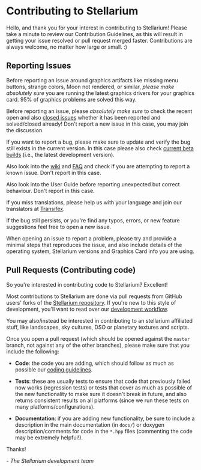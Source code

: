 # Contributing to Stellarium
Hello, and thank you for your interest in contributing to Stellarium! 
Please take a minute to review our Contribution Guidelines, as this will 
result in getting your issue resolved or pull request merged faster.
Contributions are always welcome, no matter how large or small. :)

## Reporting Issues
Before reporting an issue around graphics artifacts like missing menu buttons, 
strange colors, Moon not rendered, or similar, *please make absolutely sure* 
you are running the latest graphics drivers for your graphics card. 
95% of graphics problems are solved this way.

Before reporting an issue, please *absolutely make sure* to check the recent 
open and also [closed issues](https://github.com/Stellarium/stellarium/issues?q=is%3Aissue+is%3Aclosed) 
whether it has been reported and solved/closed already! Don't report a new 
issue in this case, you may join the discussion.

If you want to report a bug, please make sure to update and verify the bug 
still exists in the current version.  In this case please also check 
[current beta builds](https://github.com/Stellarium/stellarium-data/releases/tag/weekly-snapshot) (i.e., the latest development version).

Also look into the [wiki](https://github.com/Stellarium/stellarium/wiki/Common-Problems-for-the-current-version) 
and [FAQ](https://github.com/Stellarium/stellarium/wiki/FAQ) and check if you are 
attempting to report a known issue. Don't report in this case.

Also look into the User Guide before reporting unexpected but correct behaviour. 
Don't report in this case.

If you miss translations, please help us with your language and join our 
translators at [Transifex](https://app.transifex.com/stellarium/stellarium/dashboard/).

If the bug still persists, or you're find any typos, errors, or new feature suggestions 
feel free to open a new issue.

When opening an issue to report a problem, please try and provide a minimal steps that 
reproduces the issue, and also include details of the operating
system, Stellarium versions and Graphics Card info you are using.

## Pull Requests (Contributing code)
So you're interested in contributing code to Stellarium? Excellent!

Most contributions to Stellarium are done via pull requests from GitHub users'
forks of the [Stellarium repository](https://github.com/Stellarium/stellarium). 
If you're new to this style of development, you'll want to read over our
[development workflow](https://github.com/Stellarium/stellarium/wiki/Git-Contributor-Workflow).

You may also/instead be interested in contributing to an stellarium affiliated stuff, like 
landscapes, sky cultures, DSO or planetary textures and scripts.

Once you open a pull request (which should be opened against the ``master``
branch, not against any of the other branches), please make sure that you
include the following:

- **Code**: the code you are adding, which should follow as much as possible
  our [coding guidelines](http://stellarium.org/doc/head/codingStyle.html).

- **Tests**: these are usually tests to ensure that code that previously
  failed now works (regression tests) or tests that cover as much as possible
  of the new functionality to make sure it doesn't break in future, and also
  returns consistent results on all platforms (since we run these tests on many
  platforms/configurations). 

- **Documentation**: if you are adding new functionality, be sure to include a 
description in the main documentation (in ``docs/``) or doxygen description/comments 
for code in the ``*.hpp`` files (commenting the code may be extremely helpful!).

Thanks!

\- *The Stellarium development team*
